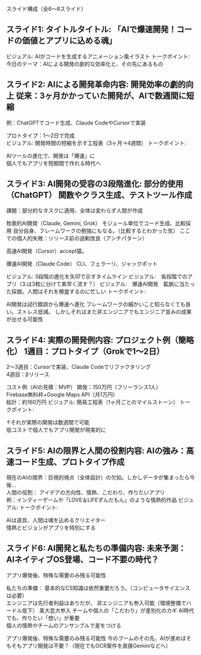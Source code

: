 スライド構成（全6～8スライド）
## スライド1: タイトルタイトル: 「AIで爆速開発！コードの価値とアプリに込める魂」
ビジュアル: AIがコードを生成するアニメーション風イラスト
トークポイント:  今日のテーマ：AIによる開発の劇的な効率化と、その先にあるもの  

## スライド2: AIによる開発革命内容:  開発効率の劇的向上  従来：3ヶ月かかっていた開発が、AIで数週間に短縮  
例：ChatGPTでコード生成、Claude CodeやCursorで実装

プロトタイプ：1～2日で完成  
ビジュアル: 開発時間の短縮を示す工程表（3ヶ月→4週間）
トークポイント:

AIツールの進化で、開発は「爆速」に  
個人でもアプリを短期間で作れる時代へ

## スライド3: AI開発の受容の3段階進化:  部分的使用（ChatGPT）  関数やクラス生成、テストツール作成  
課題：部分的なタスクに適用、全体は変わらず人間が作成

牧歌的AI開発（Claude, Gemini, Grok）  モジュール単位でコード生成、比較採用 
自分自身、フレームワークの勉強にもなる。（比較するとわかった気）
ここでの個人的失敗：リリース前の過剰改良（アンチパターン）

高速AI開発（Cursor）accept猿。

爆速AI開発（Claude Code） CLI、フェラーリ、ジャックポット

ビジュアル: 3段階の進化を矢印で示すタイムライン
ビジュアル:　各段階でのアプリ（3.は3枚に分けて素早く流す？）
ビジュアル:　爆速AI開発　鉱脈に当たった採掘。人間はそれを検査するのに忙しい
トークポイント:

AI開発は試行錯誤から爆速へ進化 
フレームワークの細かいこと知らなくても良い。ストレス低減。
しかしそれはまた非エンジニアでもエンジニア並みの成果が出せる可能性

## スライド4: 実際の開発例内容:  プロジェクト例（簡略化）  1週目：プロトタイプ（Grokで1～2日）  
2～3週目：Cursorで実装、Claude Codeでリファクタリング  
4週目：βリリース

コスト例（AIの見積：MVP）  開発：150万円（フリーランス1人）  
Firebase無料枠+Google Maps API（月1万円）  
総計：約160万円
ビジュアル: 簡易工程表（1ヶ月ごとのマイルストーン）
トークポイント:

↑それが実際の開発は数週間で可能  
低コストで個人でもアプリ開発が現実的に

## スライド5: AIの限界と人間の役割内容:  AIの強み：高速コード生成、プロトタイプ作成  
現在のAIの限界：巨視的視点（全体設計）の欠如。しかしデータが集まったら今後…  
人間の役割：  アイデアの方向性、情熱、こだわり、作りたいアプリ  
例：インディーゲームや「LOVE＆LIFEずんだもん」のような情熱的作品
ビジュアル: 
トークポイント:

AIは道具、人間は魂を込めるクリエイター  
情熱とビジョンがアプリを特別にする

## スライド6: AI開発と私たちの準備内容:  未来予測：  AIネイティブOS登場、コード不要の時代？  
アプリ爆発後、特殊な需要のみ残る可能性

私たちの準備：  基本的なCS知識は依然重要だろう。（コンピュータサイエンスは必要）  
エンジニアは先行者利益はありだが、
非エンジニアも参入可能（環境整備でハードル低下）  美大芸大参入
チームや個人の「こだわり」が差別化のカギ
AI時代でも、作りたい「想い」が重要  
個人の情熱やチームのアンサンブルで差をつける

アプリ爆発後、特殊な需要のみ残る可能性
今のブームのその先、AIが進めばそもそもアプリ開発は不要？（現在でもOCR案件を直接Geminiなどへ）

